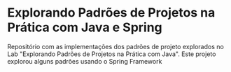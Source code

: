 # Explorando Padrões de Projetos na Prática com Java e Spring
Repositório com as implementações dos padrões de projeto explorados no Lab "Explorando Padrões de Projetos na Prática com Java". Este projeto explorou alguns padrões usando o Spring Framework
